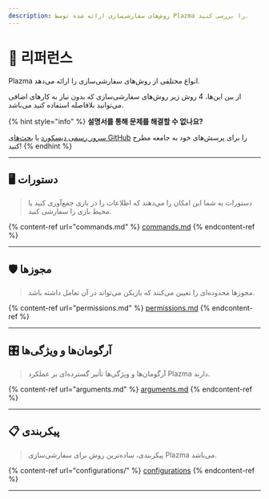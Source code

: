 ```yaml
---
description: روش‌های سفارشی‌سازی ارائه شده توسط Plazma را بررسی کنید.
---
```


# 📜 리퍼런스

Plazma انواع مختلفی از روش‌های سفارشی‌سازی را ارائه می‌دهد.

از بین این‌ها، 4 روش زیر روش‌های سفارشی‌سازی که بدون نیاز به کارهای اضافی می‌توانید بلافاصله استفاده کنید می‌باشد.

{% hint style="info" %}
**설명서를 통해 문제를 해결할 수 없나요?**

[سرور رسمی دیسکورد](https://discord.gg/MmfC52K8A8) یا [بحث‌های GitHub](https://github.com/PlazmaMC/PlazmaBukkit/discussions) را برای پرسش‌های خود به جامعه مطرح کنید!
{% endhint %}

***

## 🖥️ دستورات <a href="#id-1" id="id-1"></a>

> دستورات به شما این امکان را می‌دهند که اطلاعات را در بازی جمع‌آوری کنید یا محیط بازی را سفارشی کنید.

{% content-ref url="commands.md" %}
[commands.md](commands.md)
{% endcontent-ref %}

***

## 🛡️ مجوزها <a href="#id-2" id="id-2"></a>

> مجوزها محدوده‌ای را تعیین می‌کنند که بازیکن می‌تواند در آن تعامل داشته باشد.

{% content-ref url="permissions.md" %}
[permissions.md](permissions.md)
{% endcontent-ref %}

***

## 🎛️ آرگومان‌ها و ویژگی‌ها <a href="#id-3" id="id-3"></a>

> آرگومان‌ها و ویژگی‌ها تأثیر گسترده‌ای بر عملکرد Plazma دارند.

{% content-ref url="arguments.md" %}
[arguments.md](arguments.md)
{% endcontent-ref %}

***

## 📋 پیکربندی <a href="#id-4" id="id-4"></a>

> پیکربندی، ساده‌ترین روش برای سفارشی‌سازی Plazma می‌باشد.

{% content-ref url="configurations/" %}
[configurations](configurations/)
{% endcontent-ref %}

***
